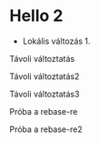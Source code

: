 # Hello 2

* Lokális változás 1.

Távoli változtatás

Távoli változtatás2

Távoli változtatás3

Próba a rebase-re

Próba a rebase-re2


